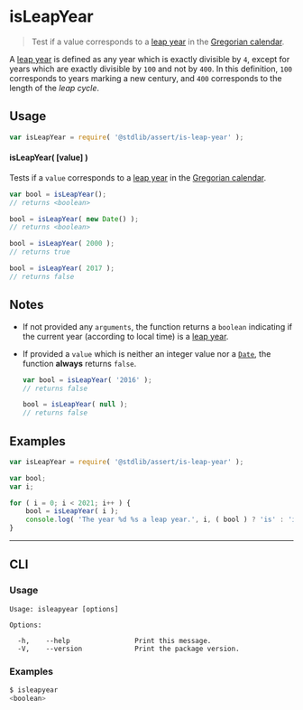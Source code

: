 # isLeapYear

> Test if a value corresponds to a [leap year][leap-year] in the [Gregorian calendar][gregorian-calendar].

A [leap year][leap-year] is defined as any year which is exactly divisible by `4`, except for years which are exactly divisible by `100` and not by `400`. In this definition, `100` corresponds to years marking a new century, and `400` corresponds to the length of the *leap cycle*.


<section class="usage">

## Usage

``` javascript
var isLeapYear = require( '@stdlib/assert/is-leap-year' );
```


#### isLeapYear( \[value\] )

Tests if a `value` corresponds to a [leap year][leap-year] in the [Gregorian calendar][gregorian-calendar].

``` javascript
var bool = isLeapYear();
// returns <boolean>

bool = isLeapYear( new Date() );
// returns <boolean>

bool = isLeapYear( 2000 );
// returns true

bool = isLeapYear( 2017 );
// returns false
```

</section>

<!-- /.usage -->


<section class="notes">

## Notes

* If not provided any `arguments`, the function returns a `boolean` indicating if the current year (according to local time) is a [leap year][leap-year].

* If provided a `value` which is neither an integer value nor a [`Date`][date-object], the function __always__ returns `false`.

  ``` javascript
  var bool = isLeapYear( '2016' );
  // returns false

  bool = isLeapYear( null );
  // returns false
  ```

</section>

<!-- /.notes -->


<section class="examples">

## Examples

``` javascript
var isLeapYear = require( '@stdlib/assert/is-leap-year' );

var bool;
var i;

for ( i = 0; i < 2021; i++ ) {
    bool = isLeapYear( i );
    console.log( 'The year %d %s a leap year.', i, ( bool ) ? 'is' : 'is not' );
}
```

</section>

<!-- /.examples -->


---

<section class="cli">

## CLI

<section class="usage">

### Usage

``` text
Usage: isleapyear [options]

Options:

  -h,    --help                Print this message.
  -V,    --version             Print the package version.
```

</section>

<!-- /.usage -->

<section class="examples">

### Examples

``` bash
$ isleapyear
<boolean>
```

</section>

<!-- /.examples -->

</section>

<!-- /.cli -->


<section class="links">

[leap-year]: https://en.wikipedia.org/wiki/Leap_year
[gregorian-calendar]: https://en.wikipedia.org/wiki/Gregorian_calendar
[date-object]: https://developer.mozilla.org/en-US/docs/Web/JavaScript/Reference/Global_Objects/Date

</section>

<!-- /.links -->
